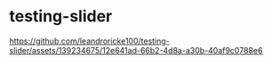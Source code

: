 # testing-slider


https://github.com/leandroricke100/testing-slider/assets/139234675/12e641ad-66b2-4d8a-a30b-40af9c0788e6

